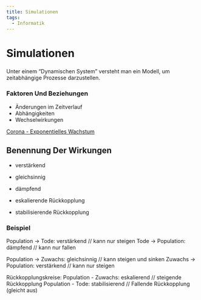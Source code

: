 ```yaml
---
title: Simulationen
tags:
  - Informatik
---
```

# Simulationen

###


Unter einem “Dynamischen System” versteht man ein Modell, um zeitabhängige Prozesse darzustellen. 

### Faktoren Und Beziehungen

- Änderungen im Zeitverlauf
- Abhängigkeiten
- Wechselwirkungen

[Corona - Exponentielles Wachstum](Simulationen/Corona%20-%20Exponentielles%20Wachstum.md)

## Benennung Der Wirkungen

- verstärkend
- gleichsinnig
- dämpfend

- eskalierende Rückkopplung
- stabilisierende Rückkopplung

### Beispiel

Population -> Tode: verstärkend // kann nur steigen
Tode -> Population: dämpfend // kann nur fallen

Population -> Zuwachs: gleichsinnig // kann steigen und sinken
Zuwachs -> Population: verstärkend // kann nur steigen

Rückkopplungskreise:
Population - Zuwachs: eskalierend // steigende Rückkopplung
Population - Tode: stabilisierend // Fallende Rückkopplung (gleicht aus)